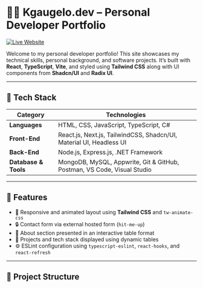 # 👨‍💻 Kgaugelo.dev – Personal Developer Portfolio

[![Live Website](https://img.shields.io/badge/Live%20Site-kgaugelo.vercel.app-00C853?style=for-the-badge&logo=vercel&logoColor=white)](https://kgaugelo.vercel.app/)

Welcome to my personal developer portfolio! This site showcases my technical skills, personal background, and software projects. It’s built with **React**, **TypeScript**, **Vite**, and styled using **Tailwind CSS** along with UI components from **Shadcn/UI** and **Radix UI**.

---

## 🧩 Tech Stack

| **Category**    | **Technologies**                                                                 |
|-----------------|-----------------------------------------------------------------------------------|
| **Languages**   | HTML, CSS, JavaScript, TypeScript, C#                                            |
| **Front-End**   | React.js, Next.js, TailwindCSS, Shadcn/UI, Material UI, Headless UI              |
| **Back-End**    | Node.js, Express.js, .NET Framework                                              |
| **Database & Tools** | MongoDB, MySQL, Appwrite, Git & GitHub, Postman, VS Code, Visual Studio     |

---

## 🚀 Features

- 📌 Responsive and animated layout using **Tailwind CSS** and `tw-animate-css`
- 🔒 Contact form via external hosted form (`hit-me-up`)
- 📖 About section presented in an interactive table format
- 📁 Projects and tech stack displayed using dynamic tables
- ⚙️ ESLint configuration using `typescript-eslint`, `react-hooks`, and `react-refresh`

---

## 📂 Project Structure

